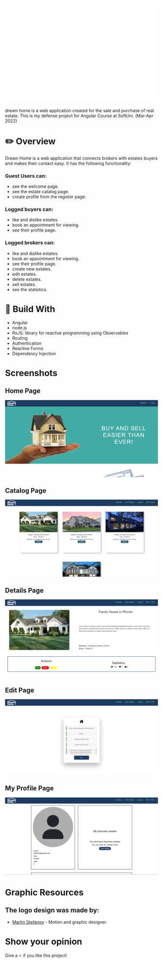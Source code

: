 ![The logo of project](/app/real-estate-agency/src/assets/picture/logo.png)

dream home is a web application created for the sale and purchase of real estate.
This is my defense project for Angular Course at SoftUni. (Mar-Apr 2022)

 
# :pencil2: Overview 
 Dream Home is a web application that connects brokers with estates buyers and makes their contact easy. It has the following functionality:

 ### Guest Users can:
  * see the welcome page.
  * see the estate catalog page.
  * create profile from the register page.
 ### Logged buyers can:
  * like and dislike estates.
  * book an appointment for viewing.
  * see their profile page.
 ### Logged brokers can:
  * like and dislike estates.
  * book an appointment for viewing.
  * see their profile page.
  * create new estates.
  * edit estates.
  * delete estates.
  * sell estates.
  * see the statistics.

# :hammer: Build With 
 - Angular
 - node.js
 - RxJS: library for reactive programming using Observables
 - Routing
 - Authentication
 - Reactive Forms
 - Dependency Injection

# Screenshots

## Home Page
![Home Page](./../real-estate-agency/src/assets/picture/homePage.png)

## Catalog Page
![Catalog Page](./../real-estate-agency/src/assets/picture/catalogPage.png)

## Details Page
![Details Page](./../real-estate-agency/src/assets/picture/detailsPage.png)

## Edit Page
![Edit Page](./../real-estate-agency/src/assets/picture/edit%20page.png)

## My Profile Page
![ My Profile Page](./../real-estate-agency/src/assets/picture/myProfilePage.png)

# Graphic Resources

## The logo design was made by:
 - [Martin Stefanov](https://www.behance.net/martinstefanov/projects) - Motion and graphic designer.

# Show your opinion
Give a :star: if you like this project!